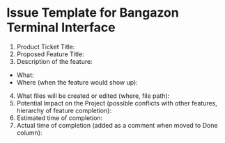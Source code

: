 # Issue Template for Bangazon Terminal Interface

1. Product Ticket Title:
2. Proposed Feature Title:
3. Description of the feature:
 * What:
 * Where (when the feature would show up):
4. What files will be created or edited (where, file path):
5. Potential Impact on the Project (possible conflicts with other features, hierarchy of feature completion):
6. Estimated time of completion:
7. Actual time of completion (added as a comment when moved to Done column):
